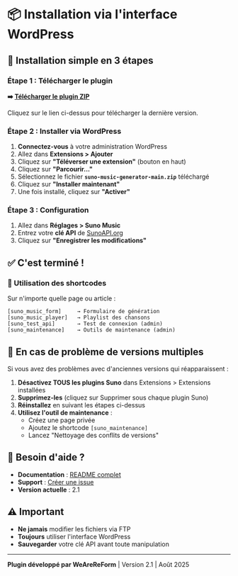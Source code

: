 # 📦 Installation via l'interface WordPress

## 🎯 Installation simple en 3 étapes

### Étape 1 : Télécharger le plugin

**➡️ [Télécharger le plugin ZIP](https://github.com/WeAreReForm/suno-music-generator/archive/refs/heads/main.zip)**

Cliquez sur le lien ci-dessus pour télécharger la dernière version.

### Étape 2 : Installer via WordPress

1. **Connectez-vous** à votre administration WordPress
2. Allez dans **Extensions > Ajouter**
3. Cliquez sur **"Téléverser une extension"** (bouton en haut)
4. Cliquez sur **"Parcourir..."**
5. Sélectionnez le fichier **`suno-music-generator-main.zip`** téléchargé
6. Cliquez sur **"Installer maintenant"**
7. Une fois installé, cliquez sur **"Activer"**

### Étape 3 : Configuration

1. Allez dans **Réglages > Suno Music**
2. Entrez votre **clé API** de [SunoAPI.org](https://sunoapi.org)
3. Cliquez sur **"Enregistrer les modifications"**

## ✅ C'est terminé !

### 📝 Utilisation des shortcodes

Sur n'importe quelle page ou article :

```
[suno_music_form]     → Formulaire de génération
[suno_music_player]   → Playlist des chansons
[suno_test_api]       → Test de connexion (admin)
[suno_maintenance]    → Outils de maintenance (admin)
```

## 🔧 En cas de problème de versions multiples

Si vous avez des problèmes avec d'anciennes versions qui réapparaissent :

1. **Désactivez TOUS les plugins Suno** dans Extensions > Extensions installées
2. **Supprimez-les** (cliquez sur Supprimer sous chaque plugin Suno)
3. **Réinstallez** en suivant les étapes ci-dessus
4. **Utilisez l'outil de maintenance** :
   - Créez une page privée
   - Ajoutez le shortcode `[suno_maintenance]`
   - Lancez "Nettoyage des conflits de versions"

## 📱 Besoin d'aide ?

- **Documentation** : [README complet](https://github.com/WeAreReForm/suno-music-generator/blob/main/README-v2.md)
- **Support** : [Créer une issue](https://github.com/WeAreReForm/suno-music-generator/issues)
- **Version actuelle** : 2.1

## ⚠️ Important

- **Ne jamais** modifier les fichiers via FTP
- **Toujours** utiliser l'interface WordPress
- **Sauvegarder** votre clé API avant toute manipulation

---

**Plugin développé par WeAreReForm** | Version 2.1 | Août 2025
